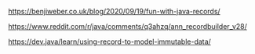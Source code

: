 https://benjiweber.co.uk/blog/2020/09/19/fun-with-java-records/

https://www.reddit.com/r/java/comments/q3ahzq/ann_recordbuilder_v28/

https://dev.java/learn/using-record-to-model-immutable-data/